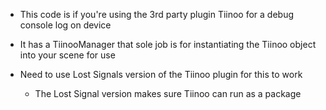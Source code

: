 
* This code is if you're using the 3rd party plugin Tiinoo for a debug console log on device

* It has a TiinooManager that sole job is for instantiating the Tiinoo object into your scene for use

* Need to use Lost Signals version of the Tiinoo plugin for this to work
  * The Lost Signal version makes sure Tiinoo can run as a package

  